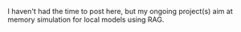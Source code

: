 I haven't had the time to post here, but my ongoing project(s) aim at memory simulation for local models using RAG.

